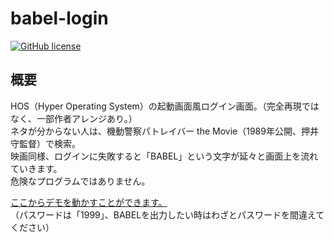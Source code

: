 

# babel-login

[![GitHub license](<https://img.shields.io/github/license/suyeden/babel-login>)](<https://github.com/suyeden/babel-login/blob/master/LICENSE>)  


## 概要

HOS（Hyper Operating System）の起動画面風ログイン画面。（完全再現ではなく、一部作者アレンジあり。）  
ネタが分からない人は、機動警察パトレイバー the Movie（1989年公開、押井守監督）で検索。  
映画同様、ログインに失敗すると「BABEL」という文字が延々と画面上を流れていきます。  
危険なプログラムではありません。  

[ここからデモを動かすことができます。](https://suyeden.github.io/demo/babel-login/index.html)  
（パスワードは「1999」、BABELを出力したい時はわざとパスワードを間違えてください）  

